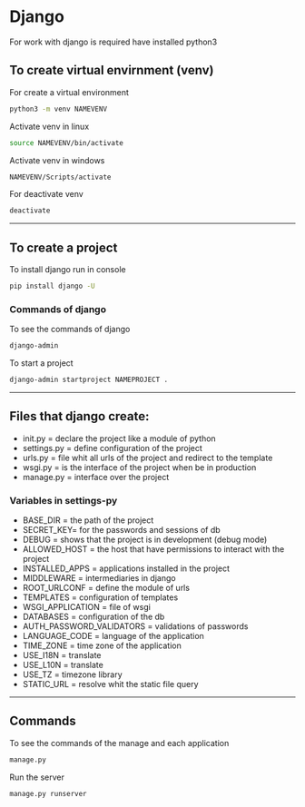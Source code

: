 # Django

For work with django is required have installed python3

## To create virtual envirnment (venv)

For create a virtual environment
~~~bash
python3 -m venv NAMEVENV
~~~
Activate venv in linux
~~~bash
source NAMEVENV/bin/activate
~~~
Activate venv in windows
~~~bash
NAMEVENV/Scripts/activate
~~~
For deactivate venv
~~~bash
deactivate
~~~
---
## To create a project

To install django run in console

~~~bash
pip install django -U
~~~

### Commands of django

To see the commands of django

~~~bash
django-admin
~~~

To start a project

~~~bash
django-admin startproject NAMEPROJECT .
~~~
---
## Files that django create:

- init.py = declare the project like a module of python
- settings.py = define configuration of the project
- urls.py = file whit all urls of the project and redirect to the template
- wsgi.py = is the interface of the project when be in production
- manage.py = interface over the project

### Variables in settings-py

- BASE_DIR = the path of the project
- SECRET_KEY= for the passwords and sessions of db
- DEBUG = shows that the project is in development (debug mode)
- ALLOWED_HOST = the host that have permissions to interact with the project
- INSTALLED_APPS = applications installed in the project
- MIDDLEWARE = intermediaries in django
- ROOT_URLCONF = define the module of urls
- TEMPLATES = configuration of templates
- WSGI_APPLICATION = file of wsgi
- DATABASES = configuration of the db
- AUTH_PASSWORD_VALIDATORS = validations of passwords
- LANGUAGE_CODE = language of the application
- TIME_ZONE = time zone of the application
- USE_I18N = translate
- USE_L10N = translate
- USE_TZ = timezone library
- STATIC_URL = resolve whit the static file query
---
## Commands
To see the commands of the manage and each application
~~~bash
manage.py
~~~
Run the server
~~~bash
manage.py runserver
~~~